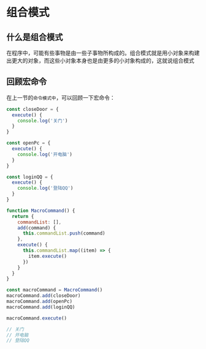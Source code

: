 # 组合模式

## 什么是组合模式

在程序中，可能有些事物是由一些子事物所构成的。组合模式就是用小对象来构建出更大的对象，而这些小对象本身也是由更多的小对象构成的，这就说组合模式

## 回顾宏命令

在上一节的`命令模式中`，可以回顾一下宏命令：

```js
const closeDoor = {
  execute() {
    console.log('关门')
  }
}

const openPc = {
  execute() {
    console.log('开电脑')
  }
}

const loginQQ = {
  execute() {
    console.log('登陆QQ')
  }
}

function MacroCommand() {
  return {
    commandList: [],
    add(command) {
      this.commandList.push(command)
    },
    execute() {
      this.commandList.map((item) => {
        item.execute()
      })
    }
  }
}

const macroCommand = MacroCommand()
macroCommand.add(closeDoor)
macroCommand.add(openPc)
macroCommand.add(loginQQ)

macroCommand.execute()

// 关门
// 开电脑
// 登陆QQ
```
